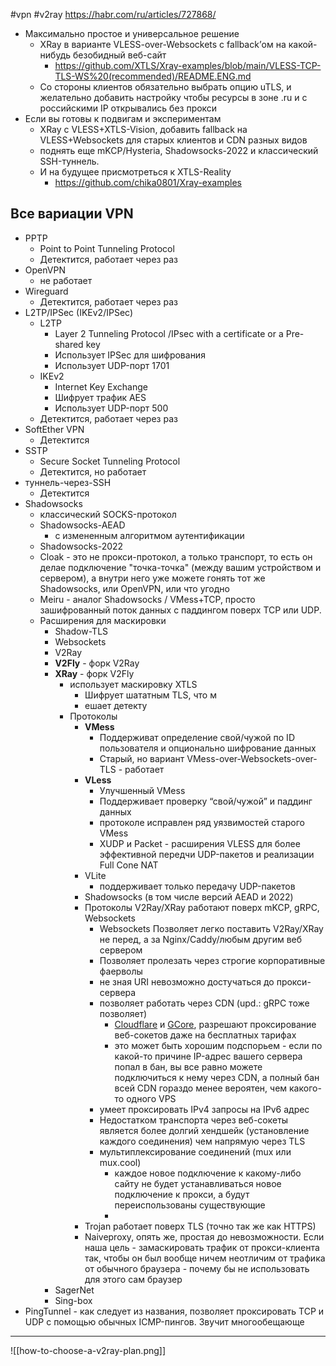 #vpn #v2ray 
https://habr.com/ru/articles/727868/

- Максимально простое и универсальное решение
	- XRay в варианте VLESS-over-Websockets с fallback’ом на какой-нибудь безобидный веб-сайт
		- https://github.com/XTLS/Xray-examples/blob/main/VLESS-TCP-TLS-WS%20(recommended)/README.ENG.md
	- Со стороны клиентов обязательно выбрать опцию uTLS, и желательно добавить настройку чтобы ресурсы в зоне .ru и с российскими IP открывались без прокси
- Если вы готовы к подвигам и экспериментам
	- XRay с VLESS+XTLS-Vision, добавить fallback на VLESS+Websockets для старых клиентов и CDN разных видов
	- поднять еще mKCP/Hysteria, Shadowsocks-2022 и классический SSH-туннель.
	- И на будущее присмотреться к XTLS-Reality
		- https://github.com/chika0801/Xray-examples


## Все вариации VPN
- PPTP
	- Point to Point Tunneling Protocol
	- Детектится, работает через раз
- OpenVPN
	- не работает
- Wireguard
	- Детектится, работает через раз
- L2TP/IPSec (IKEv2/IPSec)
	- L2TP
		- Layer 2 Tunneling Protocol /IPsec with a certificate or a Pre-shared key
		- Использует IPSec для шифрования
		- Использует UDP-порт 1701
	- IKEv2
		- Internet Key Exchange
		- Шифрует трафик AES
		- Использует UDP-порт 500
	- Детектится, работает через раз
- SoftEther VPN
	- Детектится
- SSTP
	- Secure Socket Tunneling Protocol
	- Детектится, но работает
- туннель-через-SSH
	- Детектится
- Shadowsocks
	- классический SOCKS-протокол
	- Shadowsocks-AEAD
		- с измененным алгоритмом аутентификации
	- Shadowsocks-2022 
	- Cloak - это не прокси-протокол, а только транспорт, то есть он делае подключение "точка-точка" (между вашим устройством и сервером), а внутри него уже можете гонять тот же Shadowsocks, или OpenVPN, или что угодно
	- Meiru - аналог Shadowsocks / VMess+TCP, просто зашифрованный поток данных с паддингом поверх TCP или UDP.
	- Расширения для маскировки
		- Shadow-TLS
		- Websockets
		- V2Ray
		- **V2Fly** - форк V2Ray
		- **XRay** - форк V2Fly
			- использует маскировку XTLS
				- Шифрует шататным TLS, что м
				- ешает детекту
			- Протоколы
				- **VMess**
					- Поддерживат определение свой/чужой по ID пользователя и опционально шифрование данных
					- Старый, но вариант VMess-over-Websockets-over-TLS - работает
				- **VLess**
					- Улучшенный VMess
					- Поддерживает проверку “свой/чужой” и паддинг данных
					-  протоколе исправлен ряд уязвимостей старого VMess
					- XUDP и Packet - расширения VLESS для более эффективной передчи UDP-пакетов и реализации Full Cone NAT
				- VLite
					- поддерживает только передачу UDP-пакетов
				- Shadowsocks (в том числе версий AEAD и 2022)
				- Протоколы V2Ray/XRay работают поверх mKCP, gRPC, Websockets
					- Websockets Позволяет легко поставить V2Ray/XRay не перед, а за Nginx/Caddy/любым другим веб сервером
					- Позволяет пролезать через строгие корпоративные фаерволы
					- не зная URI невозможно достучаться до прокси-сервера
					- позволяет работать через CDN (upd.: gRPC тоже позволяет)
						- [Cloudflare](https://developers.cloudflare.com/support/network/using-cloudflare-with-websockets/) и [GCore](https://gcore.com/), разрешают проксирование веб-сокетов даже на бесплатных тарифах
						- это может быть хорошим подспорьем - если по какой-то причине IP-адрес вашего сервера попал в бан, вы все равно можете подключиться к нему через CDN, а полный бан всей CDN гораздо менее вероятен, чем какого-то одного VPS
					-  умеет проксировать IPv4 запросы на IPv6 адрес
					- Недостатком транспорта через веб-сокеты является более долгий хендшейк (установление каждого соединения) чем напрямую через TLS
					- мультиплексирование соединений (mux или mux.cool)
						- каждое новое подключение к какому-либо сайту не будет устанавливаться новое подключение к прокси, а будут переиспользованы существующие
						- 
				- Trojan работает поверх TLS (точно так же как HTTPS)
				- Naiveproxy, опять же, простая до невозможности. Если наша цель - замаскировать трафик от прокси-клиента так, чтобы он был вообще ничем неотличим от трафика от обычного браузера - почему бы не использовать для этого сам браузер
		- SagerNet
		- Sing-box
- PingTunnel - как следует из названия, позволяет проксировать TCP и UDP с помощью обычных ICMP-пингов. Звучит многообещающе

---
![[how-to-choose-a-v2ray-plan.png]]
